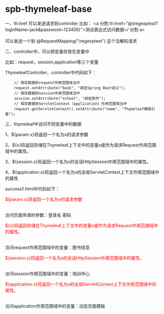 # spb-thymeleaf-base


一、th:href 可以发送请求到controller
比如：
<a 分割 th:href="@{regexptest?loginName=jack&amp;password=123456}">测试表达式访问数据</ 分割 a><br/><br/>
可以发送一个到 @RequestMapping("/regexptest") 这个注解的请求

二、controller中，可以把变量存放在变量中

比如：request，session,application等三个变量

ThymeleafController，controller中代码如下：

        // 保存数据到request作用范围域当中
        request.setAttribute("book", "疯狂Spring Boot讲义");
        // 保存数据到session作用范围域当中
        session.setAttribute("school", "疯狂软件");
        // 保存数据到ServletContext（application）作用范围域当中
        request.getServletContext().setAttribute("name", "Thymeleaf模板引擎");
       
三、thymeleaf中访问不同变量中的数据

1、${param.x}将返回一个名为x的请求参数

2、${x}将返回存储在Thymeleaf上下文中的变量x或作为请求Request作用范围域中的属性。

3、${session.x}将返回一个名为x的会话HttpSession作用范围域中的属性。

4、${application.x}将返回一个名为x的全局ServletContext上下文作用范围域中的属性

success1.html中代码如下：

<div 分割 class="col-md-4">
            <p><font color="red">${param.x}将返回一个名为x的请求参数</font></p><br/>
            访问页面传递的参数：<span th:text="${param.loginName[0]}">登录名</span>&nbsp;<span th:text="${param.password[0]}">密码</span>
            <p><font color="red">${x}将返回存储在Thymeleaf上下文中的变量x或作为请求Request作用范围域中的属性。</font></p><br/>
            访问request作用范围域中的变量：<span th:text="${book}">图书信息</span><br/>
            <p><font color="red">${session.x}将返回一个名为x的会话HttpSession作用范围域中的属性。</font></p><br/>
            访问session作用范围域中的变量：<span th:text="${session.school}">培训中心</span><br/>
            <p><font color="red">${application.x}将返回一个名为x的全局ServletContext上下文作用范围域中的属性。</font></p><br/>
            访问application作用范围域中的变量：<span th:text="${application.name}">动态页面模板</span><br/>
        </ 分割 div>

